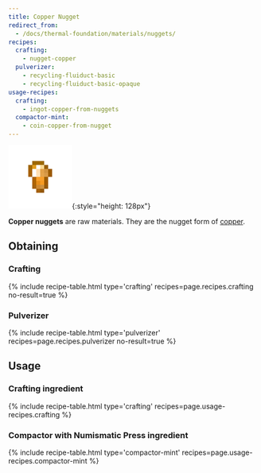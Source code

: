 ```yaml
---
title: Copper Nugget
redirect_from:
  - /docs/thermal-foundation/materials/nuggets/
recipes:
  crafting:
    - nugget-copper
  pulverizer:
    - recycling-fluiduct-basic
    - recycling-fluiduct-basic-opaque
usage-recipes:
  crafting:
    - ingot-copper-from-nuggets
  compactor-mint:
    - coin-copper-from-nugget
---
```


![Copper nugget](/assets/images/thermal-foundation/nugget-copper.png){:style="height: 128px"}


**Copper nuggets** are raw materials. They are the nugget form of
[copper](/docs/thermal-foundation/items/materials/ingots/copper-ingot/).


Obtaining
---------

### Crafting
{% include recipe-table.html type='crafting' recipes=page.recipes.crafting no-result=true %}

### Pulverizer
{% include recipe-table.html type='pulverizer' recipes=page.recipes.pulverizer no-result=true %}


Usage
-----

### Crafting ingredient
{% include recipe-table.html type='crafting' recipes=page.usage-recipes.crafting %}

### Compactor with Numismatic Press ingredient
{% include recipe-table.html type='compactor-mint' recipes=page.usage-recipes.compactor-mint %}
